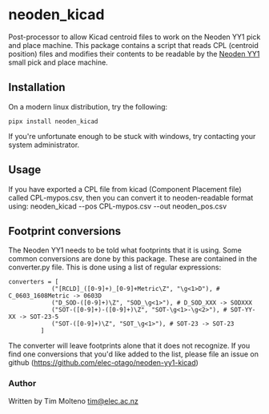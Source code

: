 # neoden_kicad

Post-processor to allow Kicad centroid files to work on the Neoden YY1 pick and place machine. This package contains a script that reads CPL (centroid position) files and modifies their contents to be readable by the [Neoden YY1](https://www.neodensmt.com/pick-and-place-machine/neoden-yy1-pick-and-place-machine.html) small pick and place machine.

## Installation

On a modern linux distribution, try the following:

    pipx install neoden_kicad

If you're  unfortunate enough to be stuck with windows, try contacting your system administrator.

## Usage

If you have exported a CPL file from kicad (Component Placement file) called CPL-mypos.csv, then you can convert it to neoden-readable format using:
    neoden_kicad --pos CPL-mypos.csv --out neoden_pos.csv

## Footprint conversions

The Neoden YY1 needs to be told what footprints that it is using. Some common conversions are done by this package. These are contained in the converter.py file. This is done using a list of regular expressions:

    converters = [ 
                ("[RCLD]_([0-9]+)_[0-9]+Metric\Z", "\g<1>D"), # C_0603_1608Metric -> 0603D
                ("D_SOD-([0-9]+)\Z", "SOD_\g<1>"), # D_SOD_XXX -> SODXXX
                ("SOT-([0-9]+)-([0-9]+)\Z", "SOT-\g<1>-\g<2>"), # SOT-YY-XX -> SOT-23-5
                ("SOT-([0-9]+)\Z", "SOT_\g<1>"), # SOT-23 -> SOT-23
             ]

The converter will leave footprints alone that it does not recognize. If you find one conversions that you'd like added to the list, please file an issue on github (https://github.com/elec-otago/neoden-yy1-kicad)

### Author

Written by Tim Molteno tim@elec.ac.nz
